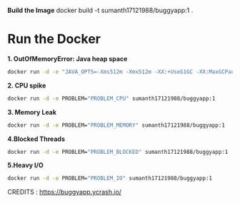 **Build the Image**
docker build -t sumanth17121988/buggyapp:1 .
# Run the Docker
**1. OutOfMemoryError: Java heap space**
```bash
docker run -d -e "JAVA_OPTS=-Xms512m -Xmx512m -XX:+UseG1GC -XX:MaxGCPauseMillis=200" -e PROBLEM="PROBLEM_OOM" sumanth17121988/buggyapp:1
```
**2. CPU spike**
```bash
docker run -d -e PROBLEM="PROBLEM_CPU" sumanth17121988/buggyapp:1
```
**3. Memory Leak**
```bash
docker run -d -e PROBLEM="PROBLEM_MEMORY" sumanth17121988/buggyapp:1
```
**4.Blocked Threads**
```bash
docker run -d -e PROBLEM="PROBLEM_BLOCKED" sumanth17121988/buggyapp:1
```
**5.Heavy I/O**
```bash
docker run -d -e PROBLEM="PROBLEM_IO" sumanth17121988/buggyapp:1
```


CREDITS : https://buggyapp.ycrash.io/
